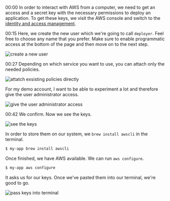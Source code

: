 00:00 In order to interact with AWS from a computer, we need to get an access and a secret key with the necessary permissions to deploy an application. To get these keys, we visit the AWS console and switch to the [identity and access management](https://console.aws.amazon.com/iam/home?region=us-east-1#/home).

00:15 Here, we create the new user which we're going to call `deployer`. Feel free to choose any name that you prefer. Make sure to enable programmatic access at the bottom of the page and then move on to the next step.

![create a new user](https://d2eip9sf3oo6c2.cloudfront.net/asciicasts/Develop%20a%20Serverless%20Backend%20using%20Node.js%20on%20AWS%20Lambda/original_node-js-create-a-user-and-setup-the-aws-cli-to-interact-with-aws/node-js-create-a-user-and-setup-the-aws-cli-to-interact-with-aws-create-a-new-user.png)

00:27 Depending on which service you want to use, you can attach only the needed policies. 

![attatch exsisting policies directly](https://d2eip9sf3oo6c2.cloudfront.net/asciicasts/Develop%20a%20Serverless%20Backend%20using%20Node.js%20on%20AWS%20Lambda/original_node-js-create-a-user-and-setup-the-aws-cli-to-interact-with-aws/node-js-create-a-user-and-setup-the-aws-cli-to-interact-with-aws-attatch-exsisting-policies-directly.png)

For my demo account, I want to be able to experiment a lot and therefore give the user administrator access.

![give the user administrator access](https://d2eip9sf3oo6c2.cloudfront.net/asciicasts/Develop%20a%20Serverless%20Backend%20using%20Node.js%20on%20AWS%20Lambda/original_node-js-create-a-user-and-setup-the-aws-cli-to-interact-with-aws/node-js-create-a-user-and-setup-the-aws-cli-to-interact-with-aws-give-the-user-administrator-access.png)

00:42 We confirm. Now we see the keys. 

![see the keys](https://d2eip9sf3oo6c2.cloudfront.net/asciicasts/Develop%20a%20Serverless%20Backend%20using%20Node.js%20on%20AWS%20Lambda/original_node-js-create-a-user-and-setup-the-aws-cli-to-interact-with-aws/node-js-create-a-user-and-setup-the-aws-cli-to-interact-with-aws-see-the-keys.png)

In order to store them on our system, we `brew install awscli` in the terminal. 

```bash
$ my-app brew install awscli
```

Once finished, we have AWS available. We can run `aws configure`.

```bash
$ my-app aws configure
```

It asks us for our keys. Once we've pasted them into our terminal, we're good to go.

![pass keys into terminal](https://d2eip9sf3oo6c2.cloudfront.net/asciicasts/Develop%20a%20Serverless%20Backend%20using%20Node.js%20on%20AWS%20Lambda/original_node-js-create-a-user-and-setup-the-aws-cli-to-interact-with-aws/node-js-create-a-user-and-setup-the-aws-cli-to-interact-with-aws-pass-keys-into-terminal.png)